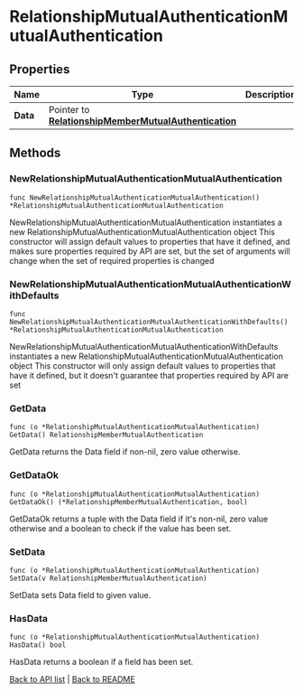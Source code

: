 # RelationshipMutualAuthenticationMutualAuthentication

## Properties

Name | Type | Description | Notes
------------ | ------------- | ------------- | -------------
**Data** | Pointer to [**RelationshipMemberMutualAuthentication**](RelationshipMemberMutualAuthentication.md) |  | [optional] 

## Methods

### NewRelationshipMutualAuthenticationMutualAuthentication

`func NewRelationshipMutualAuthenticationMutualAuthentication() *RelationshipMutualAuthenticationMutualAuthentication`

NewRelationshipMutualAuthenticationMutualAuthentication instantiates a new RelationshipMutualAuthenticationMutualAuthentication object
This constructor will assign default values to properties that have it defined,
and makes sure properties required by API are set, but the set of arguments
will change when the set of required properties is changed

### NewRelationshipMutualAuthenticationMutualAuthenticationWithDefaults

`func NewRelationshipMutualAuthenticationMutualAuthenticationWithDefaults() *RelationshipMutualAuthenticationMutualAuthentication`

NewRelationshipMutualAuthenticationMutualAuthenticationWithDefaults instantiates a new RelationshipMutualAuthenticationMutualAuthentication object
This constructor will only assign default values to properties that have it defined,
but it doesn't guarantee that properties required by API are set

### GetData

`func (o *RelationshipMutualAuthenticationMutualAuthentication) GetData() RelationshipMemberMutualAuthentication`

GetData returns the Data field if non-nil, zero value otherwise.

### GetDataOk

`func (o *RelationshipMutualAuthenticationMutualAuthentication) GetDataOk() (*RelationshipMemberMutualAuthentication, bool)`

GetDataOk returns a tuple with the Data field if it's non-nil, zero value otherwise
and a boolean to check if the value has been set.

### SetData

`func (o *RelationshipMutualAuthenticationMutualAuthentication) SetData(v RelationshipMemberMutualAuthentication)`

SetData sets Data field to given value.

### HasData

`func (o *RelationshipMutualAuthenticationMutualAuthentication) HasData() bool`

HasData returns a boolean if a field has been set.


[Back to API list](../README.md#documentation-for-api-endpoints) | [Back to README](../README.md)
